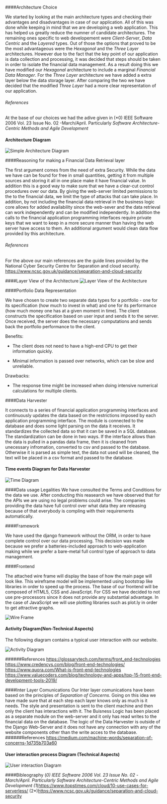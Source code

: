 

####Architecture Choice 

We started by looking at the main architecture types and checking their
advantages and disadvantages in case  of our application. All of this was done while keeping in mind that we are developing a web application. This has helped us greatly reduce the numner of candidate architectures. The remaining ones specific to web developement were *Client-Server*, *Data Centric* and the *Layered* types. Out of those the options that proved to be the most advantageous were the *Hexagonal* and the *Three Layer* architectures. However due to the fact that the key
point of our application is data collection and processing, it was
decided that steps should be taken in order to isolate the financial
data management. As a result doing this we have modified our *Hexagonal* architecture to include a marginal *Financial Data Manager*. For the *Three Layer* architecture we have added a extra layer below the data storage layer. After comparing the two we have decided that the modified *Three Layer* had a more clear representation of our application.
###### References 
At the base of our choices we had the adive given in (*0) IEEE Software 2006 Vol. 23 Issue No. 02 -March/April. Particularly *Software Architecture-Centric Methods and Agile Development* 

#### Architecture Diagram
![Simple Architecture Diagram](simple_architecture_diagram.png)




####Reasoning for making a Financial Data Retrieval layer 

The first argument comes from the need of extra Security. While the
data we have can be found for free in small quantities, getting it from
multiple sources and storing it all in one place make it have financial
value. In addition this is a good way to make sure that we have a clear-cut control procedures over our data. By giving the web-server limited
permissions to the to the financial data, we limit the type of attacks
that can take place. In addition, by not including the financial data
retrieval in the business logic core allows for added availability since
the web-sever and the data retrieval can work independently and can be
modified independently. In addition the calls to the financial
application programming interfaces require private keys that we want to
keep in a more secure manner than having the web server have access to
them.
An additional argument would clean data flow provided by this architecture.

###### References 
For the above our main references are the guide lines provided by the National Cyber Security Centre for Separation and cloud security. 
https://www.ncsc.gov.uk/guidance/separation-and-cloud-security

####Layer View of the Architecture
![Layer View of the Architecture](module_diagram.png)



####Portfolio Data Representation 

We have chosen to create two separate data types for a portfolio - one
for its specification (how much to invest in what) and one for its
performance (how much money one has at a given moment in time). The
client constructs the specification based on user input and sends it to
the server. Once received, the server does the necessary computations
and sends back the portfolio performance to the client.

Benefits:

-   The client does not need to have a high-end CPU to get their
    information quickly.

-   Minimal information is passed over networks, which can be slow and
    unreliable.

Drawbacks:

-   The response time might be increased when doing intensive numerical calculations for multiple clients. 

####Data Harvester

It connects to a series of financial application programming interfaces
and continuously updates the data based on the restrictions imposed by
each application programming interface. The module is connected to the database and does some light parsing on the data it receives. It standardizes the collected data so that it can be saved in a SQL database. The standardization can be done in two ways.  If the interface allows than the data is pulled in a pandas data frame, then it is cleaned from unecessary infromation, converted to csv and  passed to the database. Otherwise it is parsed as simple text, the data not used will be cleaned, the text will be placed in a csv format and passed to the database. 


#### Time events Diagram for Data Harvester
![Time Diagram](time_diagram.png)


####Data usage Legalities
We have consulted the Terms and Conditions for the data we use. After conducting this reasearch we have observed that for the APIs we are using no legal problems could arise. The companies providing the data have full control over what data they are releasing because of that everybody is compling with their requirements automatically. 


####Framework

We have used the django framework without the ORM, in order to have
complete control over our data processing. This decision was made
because we prefer a batteries-included approach to web-application making
while we prefer a bare-metal full control type of approach to data
management.

####Frontend

The attached wire frame will display the base of how the main page will look like. This wireframe model will be implemented using bootstrap like libraries in order to speed up the process. The base of our frontend will be composed of HTML5, CSS and JavaScript.  For CSS we have decided to not use pre-processors since it does not provide any substantial advantage. In the case of JavaScript we will use plotting libraries such as plot.ly in order to get attractive graphs. 

![Wire Frame](wireframe.png )



#### Activity Diagram(Non-Technical Aspects)
The following diagram contains a typical user interaction with our website.

![Activity Diagram](act_diagram.png)

######References
https://glossarytech.com/terms/front_end-technologies
https://www.credencys.com/blog/front-end-technologies/
https://www.quora.com/What-is-front-end-technologies
https://www.valuecoders.com/blog/technology-and-apps/top-15-front-end-development-tools-2019/

####Inter Layer Comunications
Our Inter layer comunications have been based on the principles of *Separation of Concerns*. Going on this idea we have made sure that at each step each layer knows only as much is it needs. The style and presentation is sent to the client machine and then only the client has interactions with it. The Buisness Logic has been placed as a separate module on the web-server and it only has read writes to the financial data on the database. The logic of the Data Harvester is outside of the Django Web-Server and it does not have any connection with any of the website components other than the write acces to the database.
######References
https://medium.com/machine-words/separation-of-concerns-1d735b703a60



#### User interaction process Diagram (Technical Aspects)
![User interaction Diagram](user_diagram.png)




####Bibleography
(*0) IEEE Software 2006 Vol. 23 Issue No. 02 -March/April. Particularly *Software Architecture-Centric Methods and Agile Development* 
(1*)https://www.itopstimes.com/cloud/10-use-cases-for-serverless/
(2*)https://www.ncsc.gov.uk/guidance/separation-and-cloud-security



